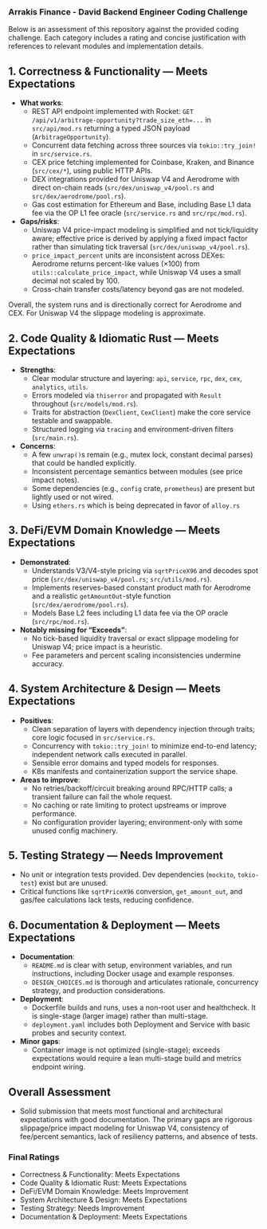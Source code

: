 ### Arrakis Finance - David Backend Engineer Coding Challenge

Below is an assessment of this repository against the provided coding challenge. Each category includes a rating and concise justification with references to relevant modules and implementation details.

## 1. Correctness & Functionality — Meets Expectations
- **What works**: 
  - REST API endpoint implemented with Rocket: `GET /api/v1/arbitrage-opportunity?trade_size_eth=...` in `src/api/mod.rs` returning a typed JSON payload (`ArbitrageOpportunity`).
  - Concurrent data fetching across three sources via `tokio::try_join!` in `src/service.rs`.
  - CEX price fetching implemented for Coinbase, Kraken, and Binance (`src/cex/*`), using public HTTP APIs.
  - DEX integrations provided for Uniswap V4 and Aerodrome with direct on-chain reads (`src/dex/uniswap_v4/pool.rs` and `src/dex/aerodrome/pool.rs`).
  - Gas cost estimation for Ethereum and Base, including Base L1 data fee via the OP L1 fee oracle (`src/service.rs` and `src/rpc/mod.rs`).
- **Gaps/risks**:
  - Uniswap V4 price-impact modeling is simplified and not tick/liquidity aware; effective price is derived by applying a fixed impact factor rather than simulating tick traversal (`src/dex/uniswap_v4/pool.rs`).
  - `price_impact_percent` units are inconsistent across DEXes: Aerodrome returns percent-like values (×100) from `utils::calculate_price_impact`, while Uniswap V4 uses a small decimal not scaled by 100.
  - Cross-chain transfer costs/latency beyond gas are not modeled.

Overall, the system runs and is directionally correct for Aerodrome and CEX. For Uniswap V4 the slippage modeling is approximate.

## 2. Code Quality & Idiomatic Rust — Meets Expectations
- **Strengths**:
  - Clear modular structure and layering: `api`, `service`, `rpc`, `dex`, `cex`, `analytics`, `utils`.
  - Errors modeled via `thiserror` and propagated with `Result` throughout (`src/models/mod.rs`).
  - Traits for abstraction (`DexClient`, `CexClient`) make the core service testable and swappable.
  - Structured logging via `tracing` and environment-driven filters (`src/main.rs`).
- **Concerns**:
  - A few `unwrap()`s remain (e.g., mutex lock, constant decimal parses) that could be handled explicitly.
  - Inconsistent percentage semantics between modules (see price impact notes).
  - Some dependencies (e.g., `config` crate, `prometheus`) are present but lightly used or not wired.
  - Using `ethers.rs` which is being deprecated in favor of `alloy.rs`

## 3. DeFi/EVM Domain Knowledge — Meets Expectations
- **Demonstrated**:
  - Understands V3/V4-style pricing via `sqrtPriceX96` and decodes spot price (`src/dex/uniswap_v4/pool.rs`; `src/utils/mod.rs`).
  - Implements reserves-based constant product math for Aerodrome and a realistic `getAmountOut`-style function (`src/dex/aerodrome/pool.rs`).
  - Models Base L2 fees including L1 data fee via the OP oracle (`src/rpc/mod.rs`).
- **Notably missing for “Exceeds”**:
  - No tick-based liquidity traversal or exact slippage modeling for Uniswap V4; price impact is a heuristic.
  - Fee parameters and percent scaling inconsistencies undermine accuracy.

## 4. System Architecture & Design — Meets Expectations
- **Positives**:
  - Clean separation of layers with dependency injection through traits; core logic focused in `src/service.rs`.
  - Concurrency with `tokio::try_join!` to minimize end-to-end latency; independent network calls executed in parallel.
  - Sensible error domains and typed models for responses.
  - K8s manifests and containerization support the service shape.
- **Areas to improve**:
  - No retries/backoff/circuit breaking around RPC/HTTP calls; a transient failure can fail the whole request.
  - No caching or rate limiting to protect upstreams or improve performance.
  - No configuration provider layering; environment-only with some unused config machinery.

## 5. Testing Strategy — Needs Improvement
- No unit or integration tests provided. Dev dependencies (`mockito`, `tokio-test`) exist but are unused.
- Critical functions like `sqrtPriceX96` conversion, `get_amount_out`, and gas/fee calculations lack tests, reducing confidence.

## 6. Documentation & Deployment — Meets Expectations
- **Documentation**: 
  - `README.md` is clear with setup, environment variables, and run instructions, including Docker usage and example responses.
  - `DESIGN_CHOICES.md` is thorough and articulates rationale, concurrency strategy, and production considerations.
- **Deployment**:
  - Dockerfile builds and runs, uses a non-root user and healthcheck. It is single-stage (larger image) rather than multi-stage.
  - `deployment.yaml` includes both Deployment and Service with basic probes and security context.
- **Minor gaps**:
  - Container image is not optimized (single-stage); exceeds expectations would require a lean multi-stage build and metrics endpoint wiring.

## Overall Assessment
- Solid submission that meets most functional and architectural expectations with good documentation. The primary gaps are rigorous slippage/price impact modeling for Uniswap V4, consistency of fee/percent semantics, lack of resiliency patterns, and absence of tests.

### Final Ratings
- Correctness & Functionality: Meets Expectations
- Code Quality & Idiomatic Rust: Meets Expectations
- DeFi/EVM Domain Knowledge: Meets Improvement
- System Architecture & Design: Meets Expectations
- Testing Strategy: Needs Improvement
- Documentation & Deployment: Meets Expectations
